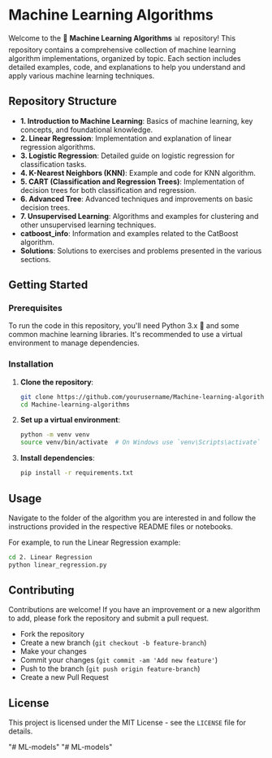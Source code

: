 
# Machine Learning Algorithms

Welcome to the 🤖 **Machine Learning Algorithms** 📊 repository! This repository contains a comprehensive collection of machine learning algorithm implementations, organized by topic. Each section includes detailed examples, code, and explanations to help you understand and apply various machine learning techniques.

## Repository Structure

- **1. Introduction to Machine Learning**: Basics of machine learning, key concepts, and foundational knowledge.
- **2. Linear Regression**: Implementation and explanation of linear regression algorithms.
- **3. Logistic Regression**: Detailed guide on logistic regression for classification tasks.
- **4. K-Nearest Neighbors (KNN)**: Example and code for KNN algorithm.
- **5. CART (Classification and Regression Trees)**: Implementation of decision trees for both classification and regression.
- **6. Advanced Tree**: Advanced techniques and improvements on basic decision trees.
- **7. Unsupervised Learning**: Algorithms and examples for clustering and other unsupervised learning techniques.
- **catboost_info**: Information and examples related to the CatBoost algorithm.
- **Solutions**: Solutions to exercises and problems presented in the various sections.

## Getting Started

### Prerequisites

To run the code in this repository, you'll need Python 3.x 🐍 and some common machine learning libraries. It's recommended to use a virtual environment to manage dependencies.

### Installation

1. **Clone the repository**:
    ```sh
    git clone https://github.com/yourusername/Machine-learning-algorithms.git
    cd Machine-learning-algorithms
    ```

2. **Set up a virtual environment**:
    ```sh
    python -m venv venv
    source venv/bin/activate  # On Windows use `venv\Scripts\activate`
    ```

3. **Install dependencies**:
    ```sh
    pip install -r requirements.txt
    ```

## Usage

Navigate to the folder of the algorithm you are interested in and follow the instructions provided in the respective README files or notebooks.

For example, to run the Linear Regression example:
```sh
cd 2. Linear Regression
python linear_regression.py
```

## Contributing

Contributions are welcome! If you have an improvement or a new algorithm to add, please fork the repository and submit a pull request.
- Fork the repository
- Create a new branch (`git checkout -b feature-branch`)
- Make your changes
- Commit your changes (`git commit -am 'Add new feature'`)
- Push to the branch (`git push origin feature-branch`)
- Create a new Pull Request

## License

This project is licensed under the MIT License - see the `LICENSE` file for details.


"# ML-models" 
"# ML-models" 
